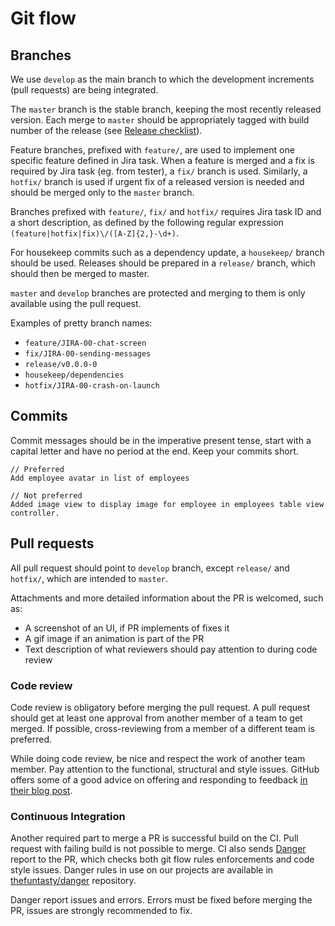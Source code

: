 # Git flow

## Branches

We use `develop` as the main branch to which the development increments (pull requests) are being integrated. 

The `master` branch is the stable branch, keeping the most recently released version. Each merge to `master` should be appropriately tagged with build number of the release (see [Release checklist](../ios/releases.md)). 

Feature branches, prefixed with `feature/`, are used to implement one specific feature defined in Jira task. When a feature is merged and a fix is required by Jira task (eg. from tester), a `fix/` branch is used. Similarly, a `hotfix/` branch is used if urgent fix of a released version is needed and should be merged only to the `master` branch.

Branches prefixed with `feature/`, `fix/` and `hotfix/` requires Jira task ID and a short description, as defined by the following regular expression `(feature|hotfix|fix)\/([A-Z]{2,}-\d+)`.

For housekeep commits such as a dependency update, a `housekeep/` branch should be used. Releases should be prepared in a `release/` branch, which should then be merged to master.

`master` and `develop` branches are protected and merging to them is only available using the pull request.

Examples of pretty branch names:

* `feature/JIRA-00-chat-screen`
* `fix/JIRA-00-sending-messages`
* `release/v0.0.0-0`
* `housekeep/dependencies`
* `hotfix/JIRA-00-crash-on-launch`


## Commits

Commit messages should be in the imperative present tense, start with a capital letter and have no period at the end. Keep your commits short.

```
// Preferred
Add employee avatar in list of employees

// Not preferred
Added image view to display image for employee in employees table view controller.
```

## Pull requests

All pull request should point to `develop` branch, except `release/` and `hotfix/`, which are intended to `master`. 

Attachments and more detailed information about the PR is welcomed, such as:

* A screenshot of an UI, if PR implements of fixes it
* A gif image if an animation is part of the PR
* Text description of what reviewers should pay attention to during code review

### Code review

Code review is obligatory before merging the pull request. A pull request should get at least one approval from another member of a team to get merged. If possible, cross-reviewing from a member of a different team is preferred. 

While doing code review, be nice and respect the work of another team member. Pay attention to the functional, structural and style issues. GitHub offers some of a good advice on offering and responding to feedback [in their blog post](https://blog.github.com/2015-01-21-how-to-write-the-perfect-pull-request/).

### Continuous Integration

Another required part to merge a PR is successful build on the CI. Pull request with failing build is not possible to merge. CI also sends [Danger](http://danger.systems/ruby/) report to the PR, which checks both git flow rules enforcements and code style issues. Danger rules in use on our projects are available in [thefuntasty/danger]( https://github.com/thefuntasty/danger/) repository.

Danger report issues and errors. Errors must be fixed before merging the PR, issues are strongly recommended to fix.
